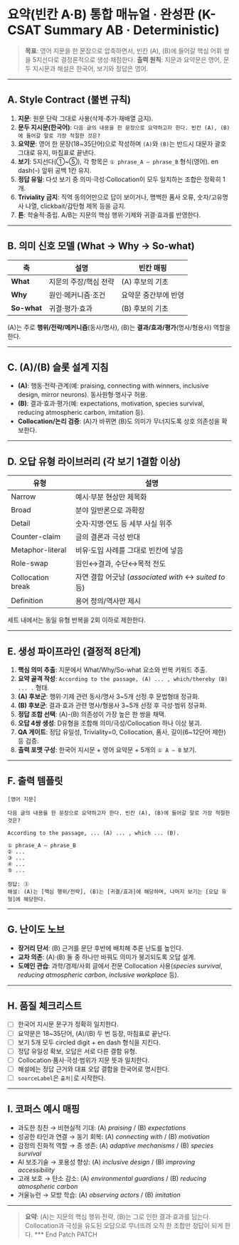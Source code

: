 # 요약(빈칸 A·B) 통합 매뉴얼 · 완성판 (K-CSAT Summary AB · Deterministic)

> **목표**: 영어 지문을 한 문장으로 압축하면서, 빈칸 (A), (B)에 들어갈 핵심 어휘 쌍을 5지선다로 결정론적으로 생성·채점한다.
> **출력 원칙**: 지문과 요약문은 영어, 문두 지시문과 해설은 한국어, 보기와 정답은 영어.

---

## A. Style Contract (불변 규칙)

1. **지문**: 원문 단락 그대로 사용(삭제·추가·재배열 금지).
2. **문두 지시문(한국어)**: `다음 글의 내용을 한 문장으로 요약하고자 한다. 빈칸 (A), (B)에 들어갈 말로 가장 적절한 것은?`
3. **요약문**: 영어 한 문장(18~35단어)으로 작성하며 `(A)`와 `(B)`는 반드시 대문자 괄호 그대로 유지, 마침표로 끝낸다.
4. **보기**: 5지선다(①~⑤), 각 항목은 `① phrase_A – phrase_B` 형식(영어). en dash(–) 앞뒤 공백 1칸 유지.
5. **정답 유일**: 다섯 보기 중 의미·극성·Collocation이 모두 일치하는 조합은 정확히 1개.
6. **Triviality 금지**: 직역 동의어만으로 답이 보이거나, 명백한 품사 오류, 숫자/고유명사 나열, clickbait/감탄형 제목 등을 금지.
7. **톤**: 학술적·중립. A/B는 지문의 핵심 행위·기제와 귀결·효과를 반영한다.

---

## B. 의미 신호 모델 (What → Why → So-what)

| 축 | 설명 | 빈칸 매핑 |
|----|------|-----------|
| **What** | 지문의 주장/핵심 전략 | (A) 후보의 기초 |
| **Why** | 원인·메커니즘·조건 | 요약문 중간부에 반영 |
| **So-what** | 귀결·평가·효과 | (B) 후보의 기초 |

(A)는 주로 **행위/전략/메커니즘**(동사/명사), (B)는 **결과/효과/평가**(명사/형용사) 역할을 한다.

---

## C. (A)/(B) 슬롯 설계 지침

* **(A)**: 행동·전략·관계(예: praising, connecting with winners, inclusive design, mirror neurons). 동사원형·명사구 허용.
* **(B)**: 결과·효과·평가(예: expectations, motivation, species survival, reducing atmospheric carbon, imitation 등).
* **Collocation/논리 검증**: (A)가 바뀌면 (B)도 의미가 무너지도록 상호 의존성을 확보한다.

---

## D. 오답 유형 라이브러리 (각 보기 1결함 이상)

| 유형 | 설명 |
|------|------|
| Narrow | 예시·부분 현상만 제목화 |
| Broad | 분야 일반론으로 과확장 |
| Detail | 숫자·지명·연도 등 세부 사실 위주 |
| Counter-claim | 글의 결론과 극성 반대 |
| Metaphor-literal | 비유·도입 사례를 그대로 빈칸에 넣음 |
| Role-swap | 원인↔결과, 수단↔목적 전도 |
| Collocation break | 자연 결합 어긋남 (*associated with* ↔ *suited to* 등) |
| Definition | 용어 정의/역사만 제시 |

세트 내에서는 동일 유형 반복을 2회 이하로 제한한다.

---

## E. 생성 파이프라인 (결정적 8단계)

1. **핵심 의미 추출**: 지문에서 What/Why/So-what 요소와 반복 키워드 추출.
2. **요약 골격 작성**: `According to the passage, (A) ... , which/thereby (B) ... .` 형태.
3. **(A) 후보군**: 행위·기제 관련 동사/명사 3~5개 선정 후 문법형태 정규화.
4. **(B) 후보군**: 결과·효과 관련 명사/형용사 3~5개 선정 후 극성·범위 정규화.
5. **정답 조합 선택**: (A)-(B) 의존성이 가장 높은 한 쌍을 채택.
6. **오답 4쌍 생성**: D유형을 조합해 의미/극성/Collocation 하나 이상 붕괴.
7. **QA 게이트**: 정답 유일성, Triviality=0, Collocation, 품사, 길이(6~12단어 제한) 등 검증.
8. **출력 포맷 구성**: 한국어 지시문 + 영어 요약문 + 5개의 `① A – B` 보기.

---

## F. 출력 템플릿

```
[영어 지문]

다음 글의 내용을 한 문장으로 요약하고자 한다. 빈칸 (A), (B)에 들어갈 말로 가장 적절한 것은?

According to the passage, ... (A) ... , which ... (B).

① phrase_A – phrase_B
② ...
③ ...
④ ...
⑤ ...

정답: ③
해설: (A)는 [핵심 행위/전략], (B)는 [귀결/효과]에 해당하며, 나머지 보기는 [오답 유형]에 해당한다.
```

---

## G. 난이도 노브

* **장거리 단서**: (B) 근거를 문단 후반에 배치해 추론 난도를 높인다.
* **교차 의존**: (A)·(B) 둘 중 하나만 바꿔도 의미가 붕괴되도록 오답 설계.
* **도메인 관습**: 과학/경제/사회 글에서 전문 Collocation 사용(*species survival*, *reducing atmospheric carbon*, *inclusive workplace* 등).

---

## H. 품질 체크리스트

* [ ] 한국어 지시문 문구가 정확히 일치한다.
* [ ] 요약문은 18~35단어, (A)/(B) 두 번 등장, 마침표로 끝난다.
* [ ] 보기 5개 모두 circled digit + en dash 형식을 지킨다.
* [ ] 정답 유일성 확보, 오답은 서로 다른 결함 유형.
* [ ] Collocation·품사·극성·범위가 지문 뜻과 일치한다.
* [ ] 해설에는 정답 근거와 대표 오답 결함을 한국어로 명시한다.
* [ ] `sourceLabel`은 `출처│`로 시작한다.

---

## I. 코퍼스 예시 매핑

* 과도한 칭찬 → 비현실적 기대: (A) *praising* / (B) *expectations*
* 성공한 타인과 연결 → 동기 회복: (A) *connecting with* / (B) *motivation*
* 감정의 진화적 역할 → 종 생존: (A) *adaptive mechanisms* / (B) *species survival*
* AI 보조기술 → 포용성 향상: (A) *inclusive design* / (B) *improving accessibility*
* 고래 보호 → 탄소 감소: (A) *environmental guardians* / (B) *reducing atmospheric carbon*
* 거울뉴런 → 모방 학습: (A) *observing actors* / (B) *imitation*

---

> **요약**: (A)는 지문의 핵심 행위·전략, (B)는 그로 인한 결과·효과를 담는다. Collocation과 극성을 유도된 오답으로 무너뜨려 오직 한 조합만 정답이 되게 한다.
*** End Patch
PATCH
